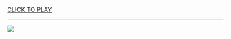 
<a href="https://premium76.site?title=football_games_this_weekend&ref=13M">CLICK TO PLAY</a></h3>
<hr>

<a href="https://premium76.site?title=football_games_this_weekend&ref=13M"><img src="https://clearcache.store/games.png"></a>


